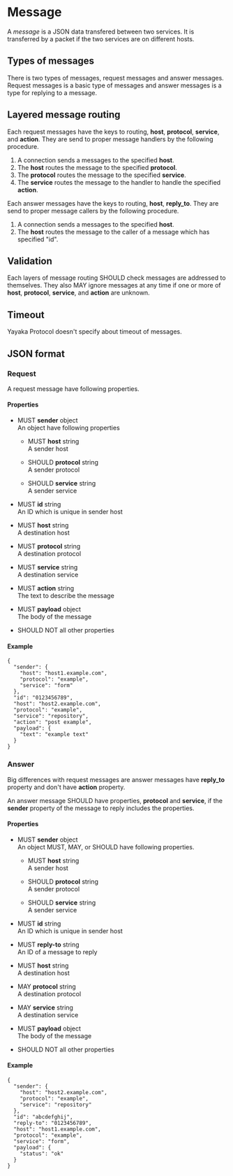 # Message

A *message* is a JSON data transfered between two services.
It is transferred by a packet if the two services are on different hosts.


## Types of messages

There is two types of messages, request messages and answer messages.
Request messages is a basic type of messages and answer messages is a type for replying to a message.


## Layered message routing

Each request messages have the keys to routing, **host**, **protocol**, **service**, and **action**.
They are send to proper message handlers by the following procedure.

1. A connection sends a messages to the specified **host**.
2. The **host** routes the message to the specified **protocol**.
3. The **protocol** routes the message to the specified **service**.
4. The **service** routes the message to the handler to handle the specified **action**.

Each answer messages have the keys to routing, **host**, **reply_to**.
They are send to proper message callers by the following procedure.

1. A connection sends a messages to the specified **host**.
2. The **host** routes the message to the caller of a message which has specified "id".


## Validation

Each layers of message routing SHOULD check messages are addressed to themselves.
They also MAY ignore messages at any time if one or more of **host**, **protocol**, **service**, and **action** are unknown.


## Timeout

Yayaka Protocol doesn't specify about timeout of messages.


## JSON format

### Request

A request message have following properties.

#### Properties

- MUST **sender** object  
  An object have following properties

  - MUST **host** string  
    A sender host

  - SHOULD **protocol** string  
    A sender protocol

  - SHOULD **service** string  
    A sender service

- MUST **id** string  
  An ID which is unique in sender host

- MUST **host** string  
  A destination host

- MUST **protocol** string  
  A destination protocol

- MUST **service** string  
  A destination service

- MUST **action** string  
  The text to describe the message

- MUST **payload** object  
  The body of the message

- SHOULD NOT all other properties

#### Example

```
{
  "sender": {
    "host": "host1.example.com",
    "protocol": "example",
    "service": "form"
  },
  "id": "0123456789",
  "host": "host2.example.com",
  "protocol": "example",
  "service": "repository",
  "action": "post example",
  "payload": {
    "text": "example text"
  }
}
```

### Answer

Big differences with request messages are answer messages have **reply_to** property and don't have **action** property.

An answer message SHOULD have properties, **protocol** and **service**, if the **sender** property of the message to reply includes the properties.

#### Properties

- MUST **sender** object  
  An object MUST, MAY, or SHOULD have following properties.

  - MUST **host** string  
    A sender host

  - SHOULD **protocol** string  
    A sender protocol

  - SHOULD **service** string  
    A sender service

- MUST **id** string  
  An ID which is unique in sender host

- MUST **reply-to** string  
  An ID of a message to reply

- MUST **host** string  
  A destination host

- MAY **protocol** string  
  A destination protocol

- MAY **service** string  
  A destination service

- MUST **payload** object  
  The body of the message

- SHOULD NOT all other properties

#### Example

```
{
  "sender": {
    "host": "host2.example.com",
    "protocol": "example",
    "service": "repository"
  },
  "id": "abcdefghij",
  "reply-to": "0123456789",
  "host": "host1.example.com",
  "protocol": "example",
  "service": "form",
  "payload": {
    "status": "ok"
  }
}
```
